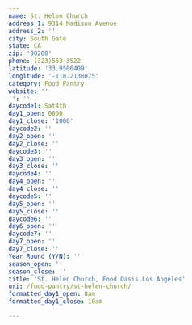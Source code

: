 ```yaml
---
name: St. Helen Church
address_1: 9314 Madison Avenue
address_2: ''
city: South Gate
state: CA
zip: '90280'
phone: (323)563-3522
latitude: '33.9506409'
longitude: '-118.2138075'
category: Food Pantry
website: ''
'': ''
daycode1: Sat4th
day1_open: 0800
day1_close: '1000'
daycode2: ''
day2_open: ''
day2_close: ''
daycode3: ''
day3_open: ''
day3_close: ''
daycode4: ''
day4_open: ''
day4_close: ''
daycode5: ''
day5_open: ''
day5_close: ''
daycode6: ''
day6_open: ''
daycode7: ''
day7_open: ''
day7_close: ''
Year_Round (Y/N): ''
season_open: ''
season_close: ''
title: 'St. Helen Church, Food Oasis Los Angeles'
uri: /food-pantry/st-helen-church/
formatted_day1_open: 8am
formatted_day1_close: 10am

---
```

